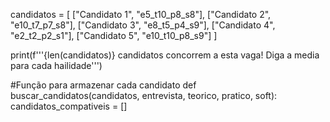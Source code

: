 candidatos = [
    ["Candidato 1", "e5_t10_p8_s8"],
    ["Candidato 2", "e10_t7_p7_s8"],
    ["Candidato 3", "e8_t5_p4_s9"],
    ["Candidato 4", "e2_t2_p2_s1"],
    ["Candidato 5", "e10_t10_p8_s9"]
]

print(f'''{len(candidatos)} candidatos concorrem a esta vaga! Diga a media para cada hailidade''')

#Função para armazenar cada candidato
def buscar_candidatos(candidatos, entrevista, teorico, pratico, soft):
    candidatos_compativeis = []
